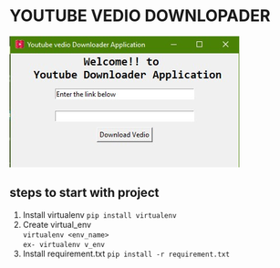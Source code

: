 # YOUTUBE VEDIO DOWNLOPADER

![screenshot](./image/image.jpg)

## steps to start with project

1. Install  virtualenv 
    `pip install virtualenv`
2. Create virtual_env <br>
    `virtualenv <env_name>` <br>
    `ex- virtualenv v_env`
3. Install requirement.txt
    `pip install -r requirement.txt`